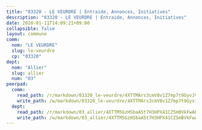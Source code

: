 ```yaml
---
title: "03320 - LE VEURDRE | Entraide, Annonces, Initiatives"
description: "03320 - LE VEURDRE | Entraide, Annonces, Initiatives"
date: 2020-01-11T14:09:21+09:00
collapsible: false
layout: commune
comm:
  nom: "LE VEURDRE"
  slug: le-veurdre
  cp: "03320"
dept:
  nom: "Allier"
  slug: allier
  num: "03"
peerpad:
  comm:
    read_path: /r/markdown/03320_le-veurdre/4XTTMArs3cmV8v1Z7mp7t9GyvJVB4vawEJ3gQgDQ8a9xzg3JY
    write_path: /w/markdown/03320_le-veurdre/4XTTMArs3cmV8v1Z7mp7t9GyvJVB4vawEJ3gQgDQ8a9xzg3JY-K3TgUMAhUurpzR6epAMay62mmVLcERg4y9ptcizvcbgrbHq9Be989EqN6GgfPqcYzL8EqefLVzzkPWgkYATc2HdLehwnAfm8KUwRirv7e2jSDLgAd1jbCur4zxhW5hDq5ijMZwsW
  dept:
    read_path: /r/markdown/03_allier/4XTTM5GzHSbaA5t7H3HPX41CZ5mBVkFwAP4hDd5RoBY2JsEAy
    write_path: /w/markdown/03_allier/4XTTM5GzHSbaA5t7H3HPX41CZ5mBVkFwAP4hDd5RoBY2JsEAy-K3TgTfK63S9nh1XDKRdQM5CC7MJ5PWSrKVUCPKbSrFQ3cakeCH8tQGdUR9DTAz4uGC38FSNg947MKdwTpPPt11GSCbnkNPZdBTNtwdL7kw34FMS1ADZJRkGgd1Xx6qPUaEUtuBP3
---
```


